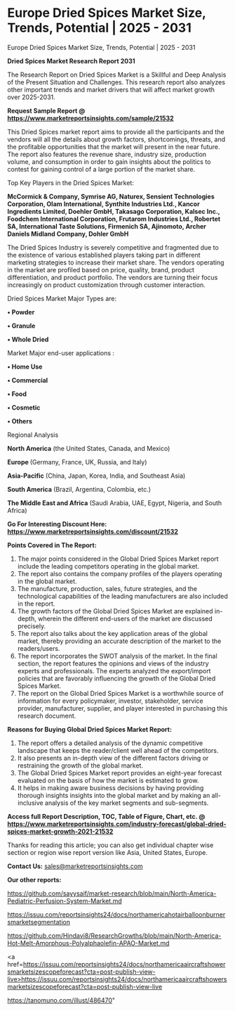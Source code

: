 # Europe Dried Spices Market Size, Trends, Potential | 2025 - 2031
Europe Dried Spices Market Size, Trends, Potential | 2025 - 2031

<strong>Dried Spices Market Research Report 2031</strong>

The Research Report on Dried Spices Market is a Skillful and Deep Analysis of the Present Situation and Challenges. This research report also analyzes other important trends and market drivers that will affect market growth over 2025-2031.

<strong>Request Sample Report @ <a href=https://www.marketreportsinsights.com/sample/21532>https://www.marketreportsinsights.com/sample/21532</a></strong>

This Dried Spices market report aims to provide all the participants and the vendors will all the details about growth factors, shortcomings, threats, and the profitable opportunities that the market will present in the near future. The report also features the revenue share, industry size, production volume, and consumption in order to gain insights about the politics to contest for gaining control of a large portion of the market share.

Top Key Players in the Dried Spices Market:

<strong>McCormick & Company, Symrise AG, Naturex, Sensient Technologies Corporation, Olam International, Synthite Industries Ltd., Kancor Ingredients Limited, Doehler GmbH, Takasago Corporation, Kalsec Inc., Foodchem International Corporation, Frutarom Industries Ltd., Robertet SA, International Taste Solutions, Firmenich SA, Ajinomoto, Archer Daniels Midland Company, Dohler GmbH</strong>

The Dried Spices Industry is severely competitive and fragmented due to the existence of various established players taking part in different marketing strategies to increase their market share. The vendors operating in the market are profiled based on price, quality, brand, product differentiation, and product portfolio. The vendors are turning their focus increasingly on product customization through customer interaction.

Dried Spices Market Major Types are:

<strong>• Powder

• Granule

• Whole Dried</strong>

Market Major end-user applications :

<strong>• Home Use

• Commercial

• Food

• Cosmetic

• Others</strong>

Regional Analysis

</u><strong><b>North America</b></strong> (the United States, Canada, and Mexico)

<strong><b>Europe </b></strong>(Germany, France, UK, Russia, and Italy)

<strong><b>Asia-Pacific</b></strong> (China, Japan, Korea, India, and Southeast Asia)

<strong><b>South America</b></strong> (Brazil, Argentina, Colombia, etc.)

<strong><b>The Middle East and Africa</b></strong> (Saudi Arabia, UAE, Egypt, Nigeria, and South Africa)

<strong>Go For Interesting Discount Here: <a href=https://www.marketreportsinsights.com/discount/21532>https://www.marketreportsinsights.com/discount/21532</a></strong>

<strong>Points Covered in The Report:</strong>
<ol>
  <li>The major points considered in the Global Dried Spices Market report include the leading competitors operating in the global market.</li>
  <li>The report also contains the company profiles of the players operating in the global market.</li>
  <li>The manufacture, production, sales, future strategies, and the technological capabilities of the leading manufacturers are also included in the report.</li>
  <li>The growth factors of the Global Dried Spices Market are explained in-depth, wherein the different end-users of the market are discussed precisely.</li>
  <li>The report also talks about the key application areas of the global market, thereby providing an accurate description of the market to the readers/users.</li>
  <li>The report incorporates the SWOT analysis of the market. In the final section, the report features the opinions and views of the industry experts and professionals. The experts analyzed the export/import policies that are favorably influencing the growth of the Global Dried Spices Market.</li>
  <li>The report on the Global Dried Spices Market is a worthwhile source of information for every policymaker, investor, stakeholder, service provider, manufacturer, supplier, and player interested in purchasing this research document.</li>
</ol>
<strong>Reasons for Buying Global Dried Spices Market Report:</strong>

<ol>
  <li>The report offers a detailed analysis of the dynamic competitive landscape that keeps the reader/client well ahead of the competitors.</li>
  <li>It also presents an in-depth view of the different factors driving or restraining the growth of the global market.</li>
  <li>The Global Dried Spices Market report provides an eight-year forecast evaluated on the basis of how the market is estimated to grow.</li>
  <li>It helps in making aware business decisions by having providing thorough insights insights into the global market and by making an all-inclusive analysis of the key market segments and sub-segments.</li>
</ol>
<strong>Access full Report Description, TOC, Table of Figure, Chart, etc. @ <a href=https://www.marketreportsinsights.com/industry-forecast/global-dried-spices-market-growth-2021-21532>https://www.marketreportsinsights.com/industry-forecast/global-dried-spices-market-growth-2021-21532</a></strong>


Thanks for reading this article; you can also get individual chapter wise section or region wise report version like Asia, United States, Europe.

<strong>Contact Us:</strong>
sales@marketreportsinsights.com

<strong>Our other reports:</strong>

<a href=https://github.com/sayysaif/market-research/blob/main/North-America-Pediatric-Perfusion-System-Market.md>https://github.com/sayysaif/market-research/blob/main/North-America-Pediatric-Perfusion-System-Market.md</a>

<a href=https://issuu.com/reportsinsights24/docs/northamericahotairballoonburnersmarketsegmentation>https://issuu.com/reportsinsights24/docs/northamericahotairballoonburnersmarketsegmentation</a>

<a href=https://github.com/Hindavi8/ResearchGrowths/blob/main/North-America-Hot-Melt-Amorphous-Polyalphaolefin-APAO-Market.md>https://github.com/Hindavi8/ResearchGrowths/blob/main/North-America-Hot-Melt-Amorphous-Polyalphaolefin-APAO-Market.md</a>

<a href=https://issuu.com/reportsinsights24/docs/northamericaaircraftshowersmarketsizescopeforecast?cta=post-publish-view-live>https://issuu.com/reportsinsights24/docs/northamericaaircraftshowersmarketsizescopeforecast?cta=post-publish-view-live</a>

<a href=https://tanomuno.com/illust/486470>https://tanomuno.com/illust/486470</a>"
